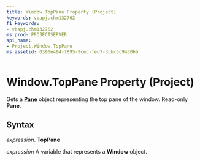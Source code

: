 ```yaml
---
title: Window.TopPane Property (Project)
keywords: vbapj.chm132762
f1_keywords:
- vbapj.chm132762
ms.prod: PROJECTSERVER
api_name:
- Project.Window.TopPane
ms.assetid: 0390e494-7895-9cec-fed7-3cbc5c94506b
---
```



# Window.TopPane Property (Project)

Gets a  **[Pane](pane-object-project.md)** object representing the top pane of the window. Read-only **Pane**.


## Syntax

 _expression_. **TopPane**

 _expression_ A variable that represents a **Window** object.


